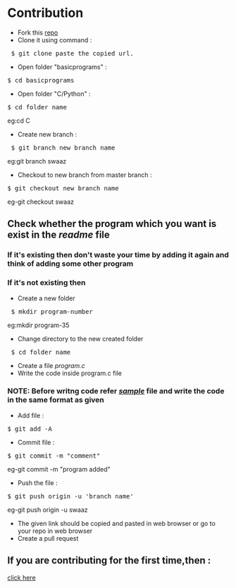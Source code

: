 # Contribution
- Fork this [repo](https://github.com/swaaz/basicprograms)
- Clone it using command :
<pre> $ git clone paste_the_copied_url.</pre>
- Open folder "basicprograms"  :
<pre>$ cd basicprograms</pre>
- Open folder "C/Python"  :
<pre>$ cd folder_name</pre>
  eg:cd C
- Create new branch :
<pre> $ git branch new_branch_name</pre>
   eg:git branch swaaz
- Checkout to new branch from master branch :
<pre>$ git checkout new_branch_name</pre>
   eg-git checkout swaaz
 ## Check whether the program which you want is exist in the _readme_ file
 ### If it's existing then don't waste your time by adding it again and think of adding some other program
 ### If it's not existing then 
 - Create a new folder
 <pre> $ mkdir program-number </pre>
 eg:mkdir program-35
 - Change directory to the new created folder
 <pre> $ cd folder_name </pre>
 - Create a file *program.c*
 - Write the code inside program.c file
 ### NOTE: Before writng code refer [*sample*](https://github.com/swaaz/basicprograms/blob/swaaz/C/sample.c) file and write the code in the same format as given
 - Add file :
<pre>$ git add -A</pre>
- Commit file :
<pre>$ git commit -m "comment"</pre>
   eg-git commit -m "program added"
- Push the file :
<pre>$ git push origin -u 'branch_name'</pre>
   eg-git push origin -u swaaz
- The given link should be copied and pasted in web browser or go to your repo in web browser
- Create a pull request
## If you are contributing for the first time,then :
[click here](https://gitme.js.org/)

